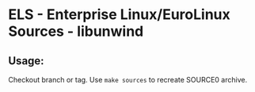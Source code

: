 # ELS - Enterprise Linux/EuroLinux Sources - libunwind
 
## Usage:
  Checkout branch or tag. Use `make sources` to recreate  SOURCE0 archive.
